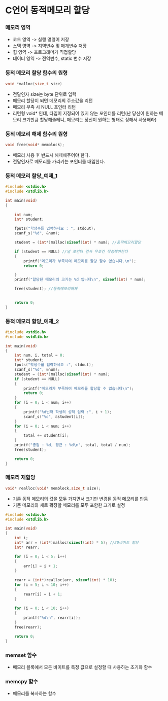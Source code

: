 # C언어 동적메모리 할당
### 메모리 영역
- 코드 영역 -> 실행 명령어 저장
- 스택 영역 -> 지역변수 및 매개변수 저장
- 힙 영역 -> 프로그래머가 직접할당
- 데이터 영역 -> 전역변수, static 변수 저장

### 동적 메모리 할당 함수의 원형
```c
void *malloc(size_t size)
```
- 전달인자 size는 byte 단위로 입력
- 메모리 할당이 되면 메모리의 주소값을 리턴
- 메모리 부족 시 NULL 포인터 리턴
- 리턴형 void* 인데, 타입이 지정되어 있지 않는 포인터를 리턴(난 당신이 원하는 메모리 크기만큼 할당해줄테니, 메모리는 당신이 원하는 형태로 정해서 사용해라)

### 동적 메모리 해제 함수의 원형
```c
void free(void* memblock);
```
- 메모리 사용 후 반드시 해제해주어야 한다.
- 전달인자로 메모리를 가리키는 포인터를 대입한다.

### 동적 메모리 할당_예제_1
```c
#include <stdio.h>
#include <stdlib.h>

int main(void)
{
	
	int num;
	int* student;

	fputs("학생수를 입력하세요 : ", stdout);
	scanf_s("%d", &num);

	student = (int*)malloc(sizeof(int) * num); //동적메모리할당

	if (student == NULL) //널 포인터 검사 무조건 작성해야한다 
	{
		printf("메모리가 부족하여 메모리를 할당 할수 없습니다.\n");
		return 0;

	}
	printf("할당된 메모리의 크기는 %d 입니다\n", sizeof(int) * num);

	free(student); //동적메모리해제

		
	return 0;
} 
```
### 동적 메모리 할당_예제_2
```c
#include <stdio.h>
#include <stdlib.h>

int main(void)
{
	int num, i, total = 0;
	int* student;
	fputs("학생수를 입력하세요 :", stdout);
	scanf_s("%d", &num);
	student = (int*)malloc(sizeof(int) * num);
	if (student == NULL)
	{
		printf("메모리가 부족하여 메모리를 할당할 수 없습니다\n");
		return 0;
	}
	for (i = 0; i < num; i++)
	{
		printf("%d번째 학생의 성적 입력 :", i + 1);
		scanf_s("%d", &student[i]);
	}
	for (i = 0; i < num; i++)
	{
		total += student[i];
	}
	printf("총점 : %d, 평균 : %d\n", total, total / num);
	free(student);

	return 0;
} 
```
### 메모리 재할당
```c
void* realloc(void* memblock,size_t size);
```
- 기존 동적 메모리의 값을 모두 가지면서 크기만 변경된 동적 메모리를 만듬
- 기존 메모리와 새로 확장할 메모리를 모두 포함한 크기로 설정
```c
#include <stdio.h>
#include <stdlib.h>

int main(void)
{
	int i;
	int* arr = (int*)malloc(sizeof(int) * 5); //20바이트 할당
	int* rearr;

	for (i = 0; i < 5; i++)
	{
		arr[i] = i + 1;
	}
	
	rearr = (int*)realloc(arr, sizeof(int) * 10);
	for (i = 5; i < 10; i++)
	{
		rearr[i] = i + 1;
	}
	
	for (i = 0; i < 10; i++)
	{
		printf("%d\n", rearr[i]);
	}
	free(rearr);

	return 0;
} 
```

### memset 함수
- 메모리 블록에서 모든 바이트를 특정 값으로 설정할 때 사용하는 초기화 함수

### memcpy 함수
- 메모리를 복사하는 함수
